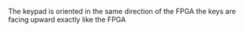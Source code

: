 The keypad is oriented in the same direction of the FPGA
the keys are facing upward exactly like the FPGA